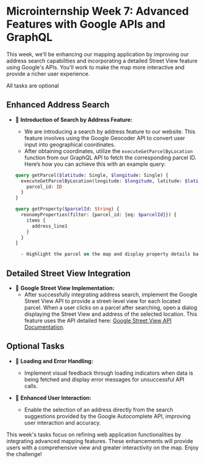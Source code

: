 # Microinternship Week 7: Advanced Features with Google APIs and GraphQL

This week, we'll be enhancing our mapping application by improving our address search capabilities and incorporating a detailed Street View feature using Google's APIs. You'll work to make the map more interactive and provide a richer user experience.

All tasks are optional

## Enhanced Address Search

- 🌟 **Introduction of Search by Address Feature:**
  - We are introducing a search by address feature to our website. This feature involves using the Google Geocoder API to convert user input into geographical coordinates.
  - After obtaining coordinates, utilize the `executeGetParcelByLocation` function from our GraphQL API to fetch the corresponding parcel ID. Here’s how you can achieve this with an example query:

  ```graphql
  query getParcel($latitude: Single, $longitude: Single) {
    executeGetParcelByLocation(longitude: $longitude, latitude: $latitude) {
      parcel_id: ID
    }
  }

  query getProperty($parcelId: String) {
    reonomyProperties(filter: {parcel_id: {eq: $parcelId}}) {
      items {
        address_line1
      }
    }
  }

    - Highlight the parcel on the map and display property details based on the search results.

## Detailed Street View Integration

- 🌟 **Google Street View Implementation:**
  - After successfully integrating address search, implement the Google Street View API to provide a street-level view for each located parcel. When a user clicks on a parcel after searching, open a dialog displaying the Street View and address of the selected location. This feature uses the API detailed here: [Google Street View API Documentation](https://developers.google.com/maps/documentation/streetview/overview).

## Optional Tasks

- 🌟 **Loading and Error Handling:**
  - Implement visual feedback through loading indicators when data is being fetched and display error messages for unsuccessful API calls.

- 🌟 **Enhanced User Interaction:**
  - Enable the selection of an address directly from the search suggestions provided by the Google Autocomplete API, improving user interaction and accuracy.

This week's tasks focus on refining web application functionalities by integrating advanced mapping features. These enhancements will provide users with a comprehensive view and greater interactivity on the map. Enjoy the challenge!

